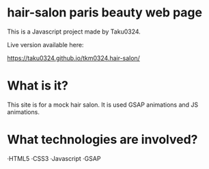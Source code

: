 # hair-salon paris beauty web page

This is a Javascript project made by Taku0324.

Live version available here:

https://taku0324.github.io/tkm0324.hair-salon/

# What is it?

This site is for a mock hair salon. It is used GSAP animations and JS animations.

# What technologies are involved?

·HTML5 
·CSS3 
·Javascript
·GSAP
